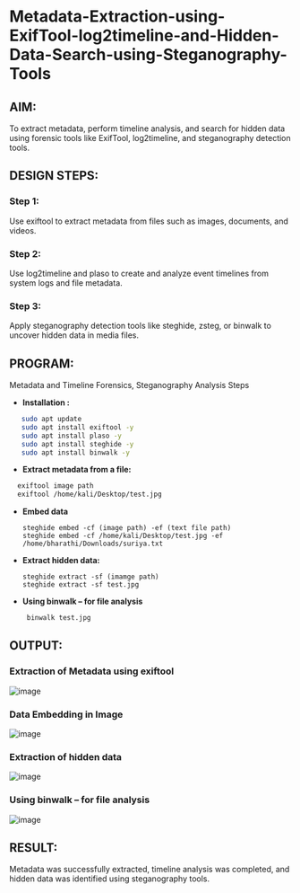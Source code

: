 # Metadata-Extraction-using-ExifTool-log2timeline-and-Hidden-Data-Search-using-Steganography-Tools
## AIM:
To extract metadata, perform timeline analysis, and search for hidden data using forensic tools like ExifTool, log2timeline, and steganography detection tools.

## DESIGN STEPS:
### Step 1:
Use exiftool to extract metadata from files such as images, documents, and videos.

### Step 2:
Use log2timeline and plaso to create and analyze event timelines from system logs and file metadata.

### Step 3:
Apply steganography detection tools like steghide, zsteg, or binwalk to uncover hidden data in media files.

## PROGRAM:
Metadata and Timeline Forensics, Steganography Analysis Steps
- **Installation :**
```bash
   sudo apt update
   sudo apt install exiftool -y
   sudo apt install plaso -y
   sudo apt install steghide -y
   sudo apt install binwalk -y
 ```
- **Extract metadata from a file:**
```bash
  exiftool image path
  exiftool /home/kali/Desktop/test.jpg
```
- **Embed data**
  ```
  steghide embed -cf (image path) -ef (text file path)
  steghide embed -cf /home/kali/Desktop/test.jpg -ef /home/bharathi/Downloads/suriya.txt
  ```
- **Extract hidden data:**
  ```
  steghide extract -sf (imamge path)
  steghide extract -sf test.jpg
  ```
- **Using binwalk – for file analysis**  
  ```bash
   binwalk test.jpg
  ```
  
## OUTPUT:

### Extraction of Metadata using exiftool
![image](https://github.com/user-attachments/assets/8c4d990e-2e55-4ca7-8ca6-b03e802d7d3c)



### Data Embedding in Image
![image](https://github.com/user-attachments/assets/1ed085c5-e833-4c9e-ba36-56bace03ccb5)



### Extraction of hidden data
![image](https://github.com/user-attachments/assets/7fc93050-07ec-4d35-aba1-cccd5dde3a1e)


### Using binwalk – for file analysis
![image](https://github.com/user-attachments/assets/0de643e0-40a9-4586-82af-ed8d704cb8f1)


## RESULT:
Metadata was successfully extracted, timeline analysis was completed, and hidden data was identified using steganography tools.

